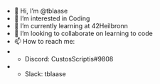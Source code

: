 - 👋 Hi, I’m @tblaase
- 👀 I’m interested in Coding
- 🌱 I’m currently learning at 42Heilbronn
- 💞️ I’m looking to collaborate on learning to code
- 📫 How to reach me:
- - Discord: CustosScriptis#9808
- - Slack: tblaase 

<!---
CustosScriptis/CustosScriptis is a ✨ special ✨ repository because its `README.md` (this file) appears on your GitHub profile.
You can click the Preview link to take a look at your changes.
--->
